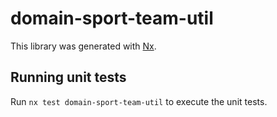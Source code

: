 # domain-sport-team-util

This library was generated with [Nx](https://nx.dev).

## Running unit tests

Run `nx test domain-sport-team-util` to execute the unit tests.

